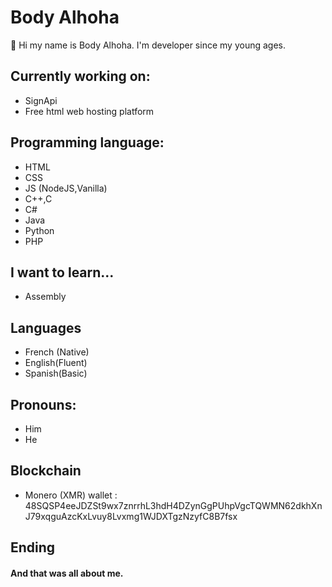 # Body Alhoha
👋 Hi my name is Body Alhoha. I'm developer since my young ages.
## Currently working on:
- SignApi
- Free html web hosting platform

## Programming language:
- HTML
- CSS
- JS (NodeJS,Vanilla)
- C++,C
- C#
- Java
- Python
- PHP

## I want to learn...
- Assembly

## Languages
- French (Native)
- English(Fluent)
- Spanish(Basic)

## Pronouns:
- Him
- He

## Blockchain

- Monero (XMR) wallet : 48SQSP4eeJDZSt9wx7znrrhL3hdH4DZynGgPUhpVgcTQWMN62dkhXnJ79xqguAzcKxLvuy8Lvxmg1WJDXTgzNzyfC8B7fsx

## Ending
#### And that was all about me.
